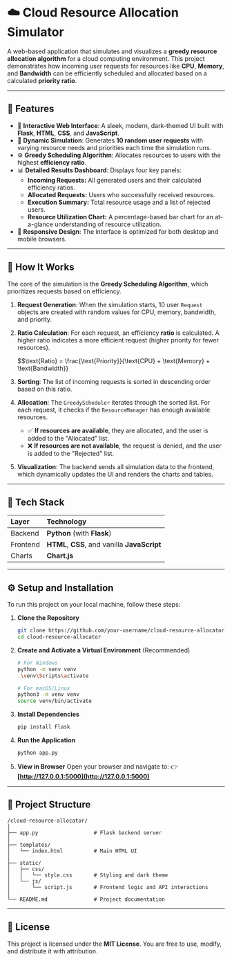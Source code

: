 # ☁️ Cloud Resource Allocation Simulator

A web-based application that simulates and visualizes a **greedy resource allocation algorithm** for a cloud computing environment. This project demonstrates how incoming user requests for resources like **CPU**, **Memory**, and **Bandwidth** can be efficiently scheduled and allocated based on a calculated **priority ratio**.

-----

## 🚀 Features

  - 🎨 **Interactive Web Interface**: A sleek, modern, dark-themed UI built with **Flask**, **HTML**, **CSS**, and **JavaScript**.
  - 🔄 **Dynamic Simulation**: Generates **10 random user requests** with varying resource needs and priorities each time the simulation runs.
  - ⚙️ **Greedy Scheduling Algorithm**: Allocates resources to users with the highest **efficiency ratio**.
  - 📊 **Detailed Results Dashboard**: Displays four key panels:
      - **Incoming Requests:** All generated users and their calculated efficiency ratios.
      - **Allocated Requests:** Users who successfully received resources.
      - **Execution Summary:** Total resource usage and a list of rejected users.
      - **Resource Utilization Chart:** A percentage-based bar chart for an at-a-glance understanding of resource utilization.
  - 📱 **Responsive Design**: The interface is optimized for both desktop and mobile browsers.

-----

## 🧩 How It Works

The core of the simulation is the **Greedy Scheduling Algorithm**, which prioritizes requests based on efficiency.

1.  **Request Generation**: When the simulation starts, 10 user `Request` objects are created with random values for CPU, memory, bandwidth, and priority.

2.  **Ratio Calculation**: For each request, an efficiency **ratio** is calculated. A higher ratio indicates a more efficient request (higher priority for fewer resources).

    $$
    $$$$\\text{Ratio} = \\frac{\\text{Priority}}{\\text{CPU} + \\text{Memory} + \\text{Bandwidth}}

    $$
    $$$$
    $$
3.  **Sorting**: The list of incoming requests is sorted in descending order based on this ratio.

4.  **Allocation**: The `GreedyScheduler` iterates through the sorted list. For each request, it checks if the `ResourceManager` has enough available resources.

      - ✅ **If resources are available**, they are allocated, and the user is added to the "Allocated" list.
      - ❌ **If resources are not available**, the request is denied, and the user is added to the "Rejected" list.

5.  **Visualization**: The backend sends all simulation data to the frontend, which dynamically updates the UI and renders the charts and tables.

-----

## 🧠 Tech Stack

| Layer   | Technology                                   |
| :------ | :------------------------------------------- |
| Backend | **Python** (with **Flask**)                  |
| Frontend| **HTML**, **CSS**, and vanilla **JavaScript**|
| Charts  | **Chart.js** |

-----

## ⚙️ Setup and Installation

To run this project on your local machine, follow these steps:

1.  **Clone the Repository**

    ```bash
    git clone https://github.com/your-username/cloud-resource-allocator.git
    cd cloud-resource-allocator
    ```

2.  **Create and Activate a Virtual Environment** (Recommended)

    ```bash
    # For Windows
    python -m venv venv
    .\venv\Scripts\activate

    # For macOS/Linux
    python3 -m venv venv
    source venv/bin/activate
    ```

3.  **Install Dependencies**

    ```bash
    pip install Flask
    ```

4.  **Run the Application**

    ```bash
    python app.py
    ```

5.  **View in Browser**
    Open your browser and navigate to: 👉 **[http://127.0.0.1:5000](http://127.0.0.1:5000)**

-----

## 📁 Project Structure

```
/cloud-resource-allocator/
│
├── app.py                  # Flask backend server
│
├── templates/
│   └── index.html          # Main HTML UI
│
├── static/
│   ├── css/
│   │   └── style.css       # Styling and dark theme
│   └── js/
│       └── script.js       # Frontend logic and API interactions
│
└── README.md               # Project documentation
```

-----

## 🪪 License

This project is licensed under the **MIT License**. You are free to use, modify, and distribute it with attribution.